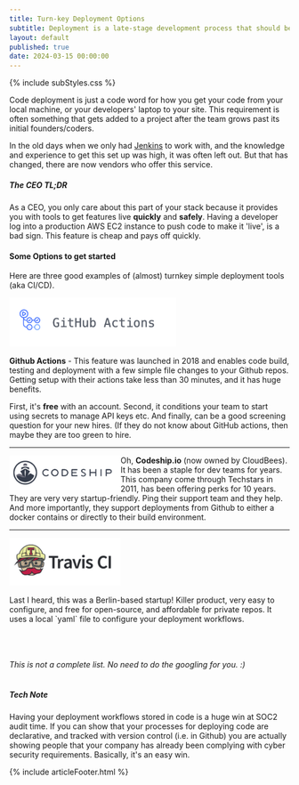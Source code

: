```yaml
---
title: Turn-key Deployment Options
subtitle: Deployment is a late-stage development process that should be included from inceptions of a project.
layout: default
published: true
date: 2024-03-15 00:00:00
---
```


{% include subStyles.css %}

Code deployment is just a code word for how you get your code from your local machine, or your developers' laptop to your site. This requirement is often something that gets added to a project after the team grows past its initial founders/coders.

In the old days when we only had [Jenkins](https://en.wikipedia.org/wiki/Jenkins_(software)) to work with, and the knowledge and experience to get this set up was high, it
was often left out. But that has changed, there are now vendors who offer this service.

<div class="ceo-note">
    <h5>
        The CEO TL;DR
    </h5>
    <p>
        As a CEO, you only care about this part of your stack because it provides you with tools to get features live <b>quickly</b> and <b>safely</b>.
        Having a developer log into a production AWS EC2 instance to push code to make it 'live', is a bad sign. This feature is cheap and pays off quickly.
    </p>
</div>

#### Some Options to get started

Here are three good examples of (almost) turnkey simple deployment tools (aka CI/CD).

<div class="row">
    <div class="col-4">
        <a href="https://github.com/features/actions" target="_blank">
            <img src="/assets/images/github-actions.png" width="300">
        </a>
    </div>
    <div class="col-8">
        <p>
            <b>Github Actions</b> - This feature was launched in 2018 and enables code build, testing and
            deployment with a few simple file changes to your Github repos. Getting setup with
            their actions take less than 30 minutes, and it has huge benefits.
        </p>
        <p>
            First, it's <b>free</b> with an account. Second, it conditions your team to start
            using secrets to manage API keys etc. And finally, can be a good screening question
            for your new hires. (If they do not know about GitHub actions, then maybe they are too green to hire.
        </p>
    </div>
</div>

<hr>

<div class="row">
    <div class="col-4">
        <a href="https://www.cloudbees.com/products/codeship" target="_blank">
            <img src="/assets/images/codeship.png" style="float: left;" width="200">
        </a>
    </div>
    <div class="col-8">
        <p>
            Oh, <b>Codeship.io</b> (now owned by CloudBees). It has been a staple for dev teams for years. This company
            come through Techstars in 2011, has been offering perks for 10 years. They are very very startup-friendly.
            Ping their support team and they help. And more importantly, they support deployments from Github to either
            a docker contains or directly to their build environment.
        </p>
    </div>
</div>

<hr>

<div class="row">
    <div class="col-4">
        <a href="https://www.travis-ci.com/" target="_blank">
            <img src="/assets/images/travis-ci.png" width="200">
        </a>
    </div>
    <div class="col-8">
        <p>
            Last I heard, this was a Berlin-based startup! Killer product, very easy to configure, and 
            free for open-source, and affordable for private repos. It uses a local `yaml` file to configure 
            your deployment workflows.
        </p>
    </div>
</div>

<br>
<br>
<br>
<i>
    This is not a complete list. No need to do the googling for you. :)
</i>
<br>
<br>

<div class="tech-note">
    <h5>
    Tech Note
    </h5>
    <p>
        Having your deployment workflows stored in code is a huge win at SOC2 audit time. If you can show
        that your processes for deploying code are declarative, and tracked with version control (i.e. in Github) you are actually showing people that your company has already been complying with cyber security requirements. Basically, it's an easy win.
    </p>
</div>

{% include articleFooter.html %}